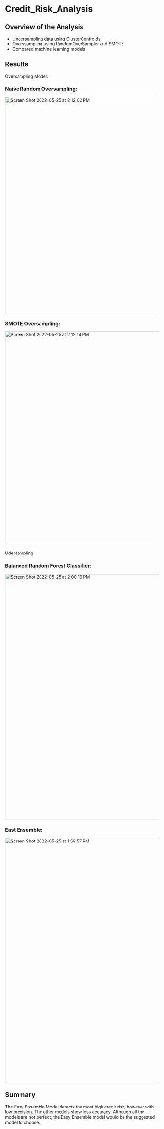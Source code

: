 # Credit_Risk_Analysis
## Overview of the Analysis
* Undersampling data using ClusterCentroids
* Overssampling using RandomOverSampler and SMOTE
* Compared machine learning models

## Results




Oversampling Model:

### Naive Random Oversampling:


<img width="710" alt="Screen Shot 2022-05-25 at 2 12 02 PM" src="https://user-images.githubusercontent.com/95730183/170359136-75b506b0-1b88-4b13-b50f-8e91e7d2e843.png">








### SMOTE Oversampling:

<img width="704" alt="Screen Shot 2022-05-25 at 2 12 14 PM" src="https://user-images.githubusercontent.com/95730183/170359165-1edb560b-b8e4-4751-ab1e-9151e57be158.png">



Udersampling:

### Balanced Random Forest Classifier:

<img width="806" alt="Screen Shot 2022-05-25 at 2 00 19 PM" src="https://user-images.githubusercontent.com/95730183/170357534-92eb5cdb-2e7f-4e68-a986-ad96dd252902.png">


### East Ensemble:

<img width="801" alt="Screen Shot 2022-05-25 at 1 59 57 PM" src="https://user-images.githubusercontent.com/95730183/170357589-a9ad7ca8-ce4e-4bf4-912c-50167f667462.png">







## Summary 

The Easy Ensemble Model detects the most high credit risk, however with low precision.  The other models show less accuracy.  Although all the models are not perfect, the Easy Ensemble model would be the suggested model to choose.  

